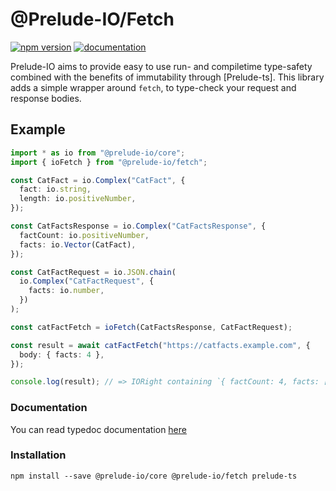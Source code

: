 # @Prelude-IO/Fetch

[![npm version](https://badge.fury.io/js/@prelude-io%2Fcore.svg)](https://badge.fury.io/js/@prelude-io%2Fcore)
[![documentation](https://img.shields.io/badge/Documentation-blue)](https://annoiiyed.github.io/Prelude-IO/modules/_prelude_io_fetch.html)

Prelude-IO aims to provide easy to use run- and compiletime type-safety combined with the benefits of immutability through [Prelude-ts]. This library adds a simple wrapper around `fetch`, to type-check your request and response bodies.

## Example

```typescript
import * as io from "@prelude-io/core";
import { ioFetch } from "@prelude-io/fetch";

const CatFact = io.Complex("CatFact", {
  fact: io.string,
  length: io.positiveNumber,
});

const CatFactsResponse = io.Complex("CatFactsResponse", {
  factCount: io.positiveNumber,
  facts: io.Vector(CatFact),
});

const CatFactRequest = io.JSON.chain(
  io.Complex("CatFactRequest", {
    facts: io.number,
  })
);

const catFactFetch = ioFetch(CatFactsResponse, CatFactRequest);

const result = await catFactFetch("https://catfacts.example.com", {
  body: { facts: 4 },
});

console.log(result); // => IORight containing `{ factCount: 4, facts: [...] }`
```

### Documentation

You can read typedoc documentation [here](https://annoiiyed.github.io/Prelude-IO/modules/_prelude_io_fetch.html)

### Installation

```
npm install --save @prelude-io/core @prelude-io/fetch prelude-ts
```